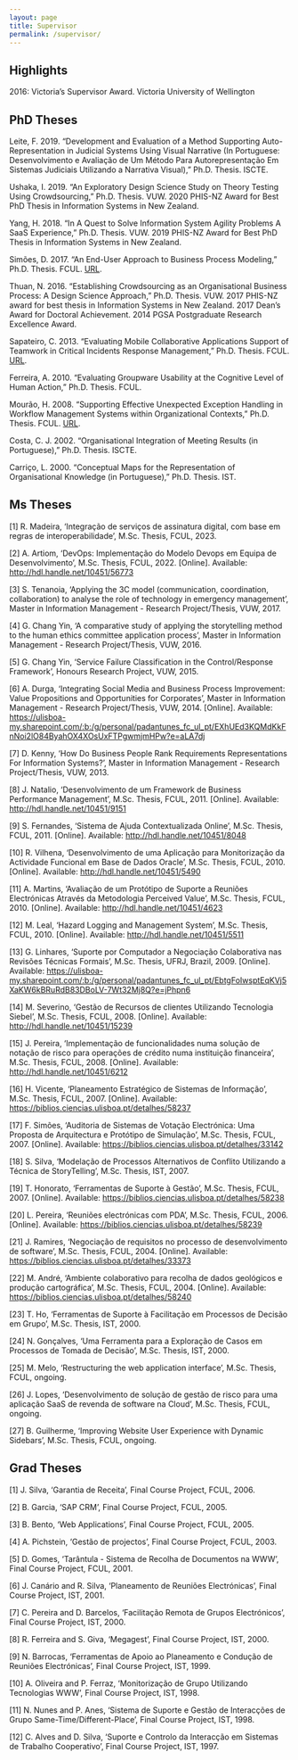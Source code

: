 ```yaml
---
layout: page
title: Supervisor
permalink: /supervisor/
---
```


Highlights
----------

2016: Victoria’s Supervisor Award. Victoria University of Wellington

PhD Theses
----------


Leite, F. 2019. “Development and Evaluation of a Method Supporting Auto-Representation in Judicial Systems Using Visual Narrative (In Portuguese: Desenvolvimento e Avaliação de Um Método Para Autorepresentação Em Sistemas Judiciais Utilizando a Narrativa Visual),” Ph.D. Thesis. ISCTE.

Ushaka, I. 2019. “An Exploratory Design Science Study on Theory Testing Using Crowdsourcing,” Ph.D. Thesis. VUW. 2020 PHIS-NZ Award for Best PhD Thesis in Information Systems in New Zealand.

Yang, H. 2018. “In A Quest to Solve Information System Agility Problems A SaaS Experience,” Ph.D. Thesis. VUW. 2019 PHIS-NZ Award for Best PhD Thesis in Information Systems in New Zealand.

Simões, D. 2017. “An End-User Approach to Business Process Modeling,” Ph.D. Thesis. FCUL. [URL](http://hdl.handle.net/10451/28485).

Thuan, N. 2016. “Establishing Crowdsourcing as an Organisational Business Process: A Design Science Approach,” Ph.D. Thesis. VUW. 2017 PHIS-NZ award for best thesis in Information Systems in New Zealand. 2017 Dean’s Award for Doctoral Achievement. 2014 PGSA Postgraduate Research Excellence Award.

Sapateiro, C. 2013. “Evaluating Mobile Collaborative Applications Support of Teamwork in Critical Incidents Response Management,” Ph.D. Thesis. FCUL. [URL](https://biblios.ciencias.ulisboa.pt/detalhes/58244).

Ferreira, A. 2010. “Evaluating Groupware Usability at the Cognitive Level of Human Action,” Ph.D. Thesis. FCUL.

Mourão, H. 2008. “Supporting Effective Unexpected Exception Handling in Workflow Management Systems within Organizational Contexts,” Ph.D. Thesis. FCUL. [URL](http://hdl.handle.net/10451/1677).

Costa, C. J. 2002. “Organisational Integration of Meeting Results (in Portuguese),” Ph.D. Thesis. ISCTE.

Carriço, L. 2000. “Conceptual Maps for the Representation of Organisational Knowledge (in Portuguese),” Ph.D. Thesis. IST.



Ms Theses
---------

[1] R. Madeira, ‘Integração de serviços de assinatura digital, com base em regras de interoperabilidade’, M.Sc. Thesis, FCUL, 2023.

[2] A. Artiom, ‘DevOps: Implementação do Modelo Devops em Equipa de Desenvolvimento’, M.Sc. Thesis, FCUL, 2022. [Online]. Available: http://hdl.handle.net/10451/56773

[3] S. Tenanoia, ‘Applying the 3C model (communication, coordination, collaboration) to analyse the role of technology in emergency management’, Master in Information Management - Research Project/Thesis, VUW, 2017.

[4] G. Chang Yin, ‘A comparative study of applying the storytelling method to the human ethics committee application process’, Master in Information Management - Research Project/Thesis, VUW, 2016.

[5] G. Chang Yin, ‘Service Failure Classification in the Control/Response Framework’, Honours Research Project, VUW, 2015.

[6] A. Durga, ‘Integrating Social Media and Business Process Improvement: Value Propositions and Opportunities for Corporates’, Master in Information Management - Research Project/Thesis, VUW, 2014. [Online]. Available: https://ulisboa-my.sharepoint.com/:b:/g/personal/padantunes_fc_ul_pt/EXhUEd3KQMdKkFnNoi2lO84ByahOX4XOsUxFTPgwmjmHPw?e=aLA7dj

[7] D. Kenny, ‘How Do Business People Rank Requirements Representations For Information Systems?’, Master in Information Management - Research Project/Thesis, VUW, 2013.

[8] J. Natalio, ‘Desenvolvimento de um Framework de Business Performance Management’, M.Sc. Thesis, FCUL, 2011. [Online]. Available: http://hdl.handle.net/10451/9151

[9] S. Fernandes, ‘Sistema de Ajuda Contextualizada Online’, M.Sc. Thesis, FCUL, 2011. [Online]. Available: http://hdl.handle.net/10451/8048

[10] R. Vilhena, ‘Desenvolvimento de uma Aplicação para Monitorização da Actividade Funcional em Base de Dados Oracle’, M.Sc. Thesis, FCUL, 2010. [Online]. Available: http://hdl.handle.net/10451/5490

[11] A. Martins, ‘Avaliação de um Protótipo de Suporte a Reuniões Electrónicas Através da Metodologia Perceived Value’, M.Sc. Thesis, FCUL, 2010. [Online]. Available: http://hdl.handle.net/10451/4623

[12] M. Leal, ‘Hazard Logging and Management System’, M.Sc. Thesis, FCUL, 2010. [Online]. Available: http://hdl.handle.net/10451/5511

[13] G. Linhares, ‘Suporte por Computador a Negociação Colaborativa nas Revisões Técnicas Formais’, M.Sc. Thesis, UFRJ, Brazil, 2009. [Online]. Available: https://ulisboa-my.sharepoint.com/:b:/g/personal/padantunes_fc_ul_pt/EbtgFoIwsptEqKVj5XaKW6kBRuRdB83DBoLV-7Wt32Mj8Q?e=jPhpn6

[14] M. Severino, ‘Gestão de Recursos de clientes Utilizando Tecnologia Siebel’, M.Sc. Thesis, FCUL, 2008. [Online]. Available: http://hdl.handle.net/10451/15239

[15] J. Pereira, ‘Implementação de funcionalidades numa solução de notação de risco para operações de crédito numa instituição financeira’, M.Sc. Thesis, FCUL, 2008. [Online]. Available: http://hdl.handle.net/10451/6212

[16] H. Vicente, ‘Planeamento Estratégico de Sistemas de Informação’, M.Sc. Thesis, FCUL, 2007. [Online]. Available: https://biblios.ciencias.ulisboa.pt/detalhes/58237

[17] F. Simões, ‘Auditoria de Sistemas de Votação Electrónica: Uma Proposta de Arquitectura e Protótipo de Simulação’, M.Sc. Thesis, FCUL, 2007. [Online]. Available: https://biblios.ciencias.ulisboa.pt/detalhes/33142

[18] S. Silva, ‘Modelação de Processos Alternativos de Conflito Utilizando a Técnica de StoryTelling’, M.Sc. Thesis, IST, 2007.

[19] T. Honorato, ‘Ferramentas de Suporte à Gestão’, M.Sc. Thesis, FCUL, 2007. [Online]. Available: https://biblios.ciencias.ulisboa.pt/detalhes/58238

[20] L. Pereira, ‘Reuniões electrónicas com PDA’, M.Sc. Thesis, FCUL, 2006. [Online]. Available: https://biblios.ciencias.ulisboa.pt/detalhes/58239

[21] J. Ramires, ‘Negociação de requisitos no processo de desenvolvimento de software’, M.Sc. Thesis, FCUL, 2004. [Online]. Available: https://biblios.ciencias.ulisboa.pt/detalhes/33373

[22] M. André, ‘Ambiente colaborativo para recolha de dados geológicos e produção cartográfica’, M.Sc. Thesis, FCUL, 2004. [Online]. Available: https://biblios.ciencias.ulisboa.pt/detalhes/58240

[23] T. Ho, ‘Ferramentas de Suporte à Facilitação em Processos de Decisão em Grupo’, M.Sc. Thesis, IST, 2000.

[24] N. Gonçalves, ‘Uma Ferramenta para a Exploração de Casos em Processos de Tomada de Decisão’, M.Sc. Thesis, IST, 2000.

[25] M. Melo, ‘Restructuring the web application interface’, M.Sc. Thesis, FCUL, ongoing.

[26] J. Lopes, ‘Desenvolvimento de solução de gestão de risco para uma aplicação SaaS de revenda de software na Cloud’, M.Sc. Thesis, FCUL, ongoing.

[27] B. Guilherme, ‘Improving Website User Experience with Dynamic Sidebars’, M.Sc. Thesis, FCUL, ongoing.

Grad Theses
-----------

[1] J. Silva, ‘Garantia de Receita’, Final Course Project, FCUL, 2006.

[2] B. Garcia, ‘SAP CRM’, Final Course Project, FCUL, 2005.

[3] B. Bento, ‘Web Applications’, Final Course Project, FCUL, 2005.

[4] A. Pichstein, ‘Gestão de projectos’, Final Course Project, FCUL, 2003.

[5] D. Gomes, ‘Tarântula - Sistema de Recolha de Documentos na WWW’, Final Course Project, FCUL, 2001.

[6] J. Canário and R. Silva, ‘Planeamento de Reuniões Electrónicas’, Final Course Project, IST, 2001.

[7] C. Pereira and D. Barcelos, ‘Facilitação Remota de Grupos Electrónicos’, Final Course Project, IST, 2000.

[8] R. Ferreira and S. Giva, ‘Megagest’, Final Course Project, IST, 2000.

[9] N. Barrocas, ‘Ferramentas de Apoio ao Planeamento e Condução de Reuniões Electrónicas’, Final Course Project, IST, 1999.

[10] A. Oliveira and P. Ferraz, ‘Monitorização de Grupo Utilizando Tecnologias WWW’, Final Course Project, IST, 1998.

[11] N. Nunes and P. Anes, ‘Sistema de Suporte e Gestão de Interacções de Grupo Same-Time/Different-Place’, Final Course Project, IST, 1998.

[12] C. Alves and D. Silva, ‘Suporte e Controlo da Interacção em Sistemas de Trabalho Cooperativo’, Final Course Project, IST, 1997.
